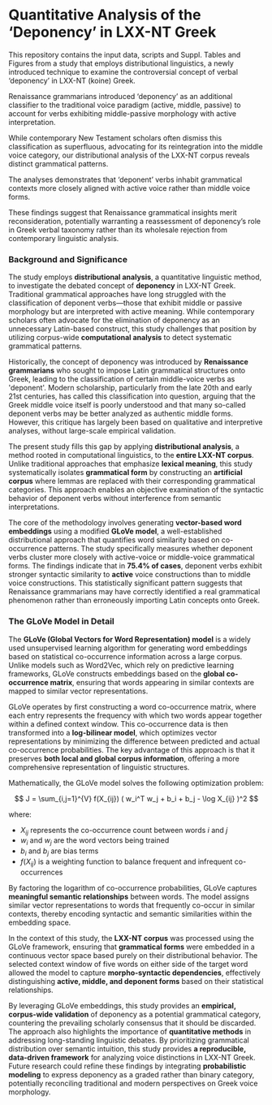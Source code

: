 # Quantitative Analysis of the ‘Deponency’ in LXX-NT Greek

This repository contains the input data, scripts and Suppl. Tables and Figures from a study that employs distributional linguistics, a newly introduced technique to examine the controversial concept of verbal ‘deponency’ in LXX-NT (koine) Greek. 

Renaissance grammarians introduced ‘deponency’ as an additional classifier to the traditional voice paradigm (active, middle, passive) to account for verbs exhibiting middle-passive morphology with active interpretation. 

While contemporary New Testament scholars often dismiss this classification as superfluous, advocating for its reintegration into the middle voice category, our distributional analysis of the LXX-NT corpus reveals distinct grammatical patterns. 

The analyses demonstrates that ‘deponent’ verbs inhabit grammatical contexts more closely aligned with active voice rather than middle voice forms. 

These findings suggest that Renaissance grammatical insights merit reconsideration, potentially warranting a reassessment of deponency’s role in Greek verbal taxonomy rather than its wholesale rejection from contemporary linguistic analysis.


### Background and Significance

The study employs **distributional analysis**, a quantitative linguistic method, to investigate the debated concept of **deponency** in LXX-NT Greek. Traditional grammatical approaches have long struggled with the classification of deponent verbs—those that exhibit middle or passive morphology but are interpreted with active meaning. While contemporary scholars often advocate for the elimination of deponency as an unnecessary Latin-based construct, this study challenges that position by utilizing corpus-wide **computational analysis** to detect systematic grammatical patterns.

Historically, the concept of deponency was introduced by **Renaissance grammarians** who sought to impose Latin grammatical structures onto Greek, leading to the classification of certain middle-voice verbs as 'deponent'. Modern scholarship, particularly from the late 20th and early 21st centuries, has called this classification into question, arguing that the Greek middle voice itself is poorly understood and that many so-called deponent verbs may be better analyzed as authentic middle forms. However, this critique has largely been based on qualitative and interpretive analyses, without large-scale empirical validation. 

The present study fills this gap by applying **distributional analysis**, a method rooted in computational linguistics, to the **entire LXX-NT corpus**. Unlike traditional approaches that emphasize **lexical meaning**, this study systematically isolates **grammatical form** by constructing an **artificial corpus** where lemmas are replaced with their corresponding grammatical categories. This approach enables an objective examination of the syntactic behavior of deponent verbs without interference from semantic interpretations.

The core of the methodology involves generating **vector-based word embeddings** using a modified **GLoVe model**, a well-established distributional approach that quantifies word similarity based on co-occurrence patterns. The study specifically measures whether deponent verbs cluster more closely with active-voice or middle-voice grammatical forms. The findings indicate that in **75.4% of cases**, deponent verbs exhibit stronger syntactic similarity to **active** voice constructions than to middle voice constructions. This statistically significant pattern suggests that Renaissance grammarians may have correctly identified a real grammatical phenomenon rather than erroneously importing Latin concepts onto Greek.

### The GLoVe Model in Detail

The **GLoVe (Global Vectors for Word Representation) model** is a widely used unsupervised learning algorithm for generating word embeddings based on statistical co-occurrence information across a large corpus. Unlike models such as Word2Vec, which rely on predictive learning frameworks, GLoVe constructs embeddings based on the **global co-occurrence matrix**, ensuring that words appearing in similar contexts are mapped to similar vector representations. 

GLoVe operates by first constructing a word co-occurrence matrix, where each entry represents the frequency with which two words appear together within a defined context window. This co-occurrence data is then transformed into a **log-bilinear model**, which optimizes vector representations by minimizing the difference between predicted and actual co-occurrence probabilities. The key advantage of this approach is that it preserves **both local and global corpus information**, offering a more comprehensive representation of linguistic structures.

Mathematically, the GLoVe model solves the following optimization problem:

$$ J = \sum_{i,j=1}^{V} f(X_{ij}) ( w_i^T w_j + b_i + b_j - \log X_{ij} )^2 $$

where:
- $X_{ij}$ represents the co-occurrence count between words $i$ and $j$
- $w_i$ and $w_j$ are the word vectors being trained
- $b_i$ and $b_j$ are bias terms
- $f(X_{ij})$ is a weighting function to balance frequent and infrequent co-occurrences



By factoring the logarithm of co-occurrence probabilities, GLoVe captures **meaningful semantic relationships** between words. The model assigns similar vector representations to words that frequently co-occur in similar contexts, thereby encoding syntactic and semantic similarities within the embedding space.

In the context of this study, the **LXX-NT corpus** was processed using the GLoVe framework, ensuring that **grammatical forms** were embedded in a continuous vector space based purely on their distributional behavior. The selected context window of five words on either side of the target word allowed the model to capture **morpho-syntactic dependencies**, effectively distinguishing **active, middle, and deponent forms** based on their statistical relationships. 

By leveraging GLoVe embeddings, this study provides an **empirical, corpus-wide validation** of deponency as a potential grammatical category, countering the prevailing scholarly consensus that it should be discarded. The approach also highlights the importance of **quantitative methods** in addressing long-standing linguistic debates. By prioritizing grammatical distribution over semantic intuition, this study provides **a reproducible, data-driven framework** for analyzing voice distinctions in LXX-NT Greek. Future research could refine these findings by integrating **probabilistic modeling** to express deponency as a graded rather than binary category, potentially reconciling traditional and modern perspectives on Greek voice morphology.




